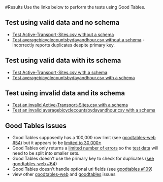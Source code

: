 #Results
Use the links below to perform the tests using Good Tables.

## Test using valid data and no schema
- [Test Active-Transport-Sites.csv without a schema](http://goodtables.okfnlabs.org/reports?data_url=https%3A%2F%2Fraw.githubusercontent.com%2FStephen-Gates%2Fbicycle-counts%2Fmaster%2Fdata%2FActive-Transport-Sites.csv&format=csv&encoding=&schema_url=)
- [Test averagebicyclecountsbydayandhour.csv without a schema](http://goodtables.okfnlabs.org/reports?data_url=https%3A%2F%2Fraw.githubusercontent.com%2FStephen-Gates%2Fbicycle-counts%2Fmaster%2Fdata%2Faveragebicyclecountsbydayandhour.csv&format=csv&encoding=&schema_url=) - incorrectly reports duplicates despite primary key.


## Test using valid data with its schema
- [Test Active-Transport-Sites.csv with a schema](http://goodtables.okfnlabs.org/reports?data_url=https%3A%2F%2Fraw.githubusercontent.com%2FStephen-Gates%2Fbicycle-counts%2Fmaster%2Fdata%2FActive-Transport-Sites.csv&format=csv&encoding=&schema_url=https%3A%2F%2Fraw.githubusercontent.com%2FStephen-Gates%2Fbicycle-counts%2Fmaster%2Fschemas%2Factive-transport-sites-schema.json)
- [Test averagebicyclecountsbydayandhour.csv with a schema](http://goodtables.okfnlabs.org/reports?data_url=https%3A%2F%2Fraw.githubusercontent.com%2FStephen-Gates%2Fbicycle-counts%2Fmaster%2Fdata%2Faveragebicyclecountsbydayandhour.csv&format=csv&encoding=&schema_url=https%3A%2F%2Fraw.githubusercontent.com%2FStephen-Gates%2Fbicycle-counts%2Fmaster%2Fschemas%2Faveragebicyclecountsbydayandhour-schema.json)


## Test using invalid data and its schema
- [Test an invalid Active-Transport-Sites.csv with a schema](http://goodtables.okfnlabs.org/reports?data_url=https%3A%2F%2Fraw.githubusercontent.com%2FStephen-Gates%2Fbicycle-counts%2Fmaster%2Ftests%2FActive-Transport-Sites.csv&format=csv&encoding=&schema_url=https%3A%2F%2Fraw.githubusercontent.com%2FStephen-Gates%2Fbicycle-counts%2Fmaster%2Fschemas%2Factive-transport-sites-schema.json)
- [Test an invalid averagebicyclecountsbydayandhour.csv with a schema](http://goodtables.okfnlabs.org/reports?data_url=https%3A%2F%2Fraw.githubusercontent.com%2FStephen-Gates%2Fbicycle-counts%2Fmaster%2Ftests%2Faveragebicyclecountsbydayandhour.csv&format=csv&encoding=&schema_url=https%3A%2F%2Fraw.githubusercontent.com%2FStephen-Gates%2Fbicycle-counts%2Fmaster%2Fschemas%2Faveragebicyclecountsbydayandhour-schema.json)


## Good Tables issues
- Good Tables supposedly has a 100,000 row limit (see [goodtables-web #54](https://github.com/frictionlessdata/goodtables-web/issues/54)) but it appears to be [limited to 30,000*](https://github.com/frictionlessdata/goodtables-web#api)
- Good Tables only returns a [limited number of errors](https://github.com/frictionlessdata/goodtables-web/issues/66) so the [test data](https://github.com/Stephen-Gates/GTFS/tree/master/tests) will need to be split into smaller sets.
- Good Tables doesn't use the primary key to check for duplicates ([see goodtables-web #64](https://github.com/frictionlessdata/goodtables-web/issues/64))
- Good Tables doesn't handle optional uri fields (see [goodtables #109](https://github.com/frictionlessdata/goodtables/issues/109))
- view other [goodtables-web](https://github.com/frictionlessdata/goodtables-web/issues) and [goodtables](https://github.com/frictionlessdata/goodtables/issues) issues

